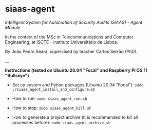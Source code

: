 # siaas-agent

_Intelligent System for Automation of Security Audits (SIAAS) - Agent Module_

In the context of the MSc in Telecommunications and Computer Engineering, at ISCTE - Instituto Universitário de Lisboa.

By João Pedro Seara, supervised by teacher Carlos Serrão (PhD).

__

**Instructions (tested on Ubuntu 20.04 "Focal" and Raspberry Pi OS 11 "Bullseye")**

 - Set up system and Pyhon packages (Ubuntu 20.04 "Focal"): `sudo ./siaas_agent_install_and_configure.sh`

 - How to run: `sudo siaas_agent_run.sh`

 - How to stop: `sudo siaas_agent_kill.sh`

 - How to generate a project archive (it is recommended to kill all processes before): `sudo siaas_agent_archive.sh`
